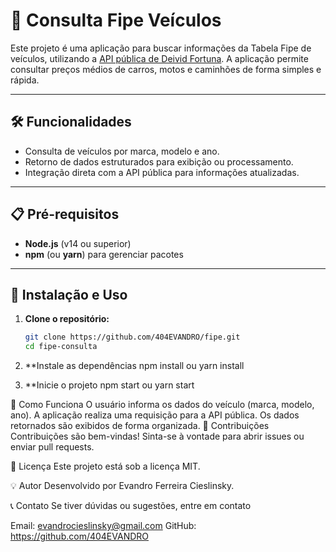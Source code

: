 # 🚗 Consulta Fipe Veículos

Este projeto é uma aplicação para buscar informações da Tabela Fipe de veículos, utilizando a [API pública de Deivid Fortuna](https://deividfortuna.github.io/fipe/). A aplicação permite consultar preços médios de carros, motos e caminhões de forma simples e rápida.

---

## 🛠️ Funcionalidades

- Consulta de veículos por marca, modelo e ano.
- Retorno de dados estruturados para exibição ou processamento.
- Integração direta com a API pública para informações atualizadas.

---

## 📋 Pré-requisitos

- **Node.js** (v14 ou superior)
- **npm** (ou **yarn**) para gerenciar pacotes

---

## 🚀 Instalação e Uso

1. **Clone o repositório:**

   ```bash
   git clone https://github.com/404EVANDRO/fipe.git
   cd fipe-consulta

2. **Instale as dependências
   npm install
      ou
   yarn install

3. **Inicie o projeto
   npm start
      ou
   yarn start

📖 Como Funciona
O usuário informa os dados do veículo (marca, modelo, ano).
A aplicação realiza uma requisição para a API pública.
Os dados retornados são exibidos de forma organizada.
🤝 Contribuições
Contribuições são bem-vindas! Sinta-se à vontade para abrir issues ou enviar pull requests.

📄 Licença
Este projeto está sob a licença MIT.

💡 Autor
Desenvolvido por Evandro Ferreira Cieslinsky.

📞 Contato
Se tiver dúvidas ou sugestões, entre em contato

Email: evandrocieslinsky@gmail.com
GitHub: https://github.com/404EVANDRO

